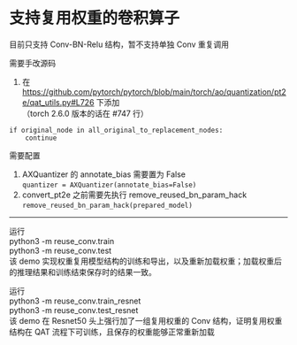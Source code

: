 # 支持复用权重的卷积算子

目前只支持 Conv-BN-Relu 结构，暂不支持单独 Conv 重复调用

需要手改源码
1. 在 https://github.com/pytorch/pytorch/blob/main/torch/ao/quantization/pt2e/qat_utils.py#L726 下添加 <br>
（torch 2.6.0 版本的话在 #747 行）
```
if original_node in all_original_to_replacement_nodes:
    continue
```

需要配置
1. AXQuantizer 的 annotate_bias 需要置为 False <br>
`quantizer = AXQuantizer(annotate_bias=False)`
2. convert_pt2e 之前需要先执行 remove_reused_bn_param_hack <br>
`remove_reused_bn_param_hack(prepared_model)`

---

运行 <br>
python3 -m reuse_conv.train <br>
python3 -m reuse_conv.test <br>
该 demo 实现权重复用模型结构的训练和导出，以及重新加载权重；加载权重后的推理结果和训练结束保存时的结果一致。 <br>


运行 <br>
python3 -m reuse_conv.train_resnet <br>
python3 -m reuse_conv.test_resnet <br>
该 demo 在 Resnet50 头上强行加了一组复用权重的 Conv 结构，证明复用权重结构在 QAT 流程下可训练，且保存的权重能够正常重新加载 <br>